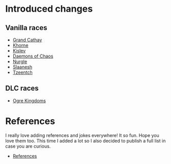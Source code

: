 # Introduced changes

## Vanilla races

* [Grand Cathay](cathay.md)
* [Khorne](khorne.md)
* [Kislev](kislev.md)
* [Daemons of Chaos](daemons-of-chaos.md)
* [Nurgle](nurgle.md)
* [Slaanesh](slaanesh.md)
* [Tzeentch](tzeentch.md)

## DLC races

* [Ogre Kingdoms](ogre-kingdoms.md)

# References

I really love adding references and jokes everywhere! It so fun. Hope you love them too. This time I added a lot so I 
also decided to publish a full list in case you are curious.

* [References](references.md)